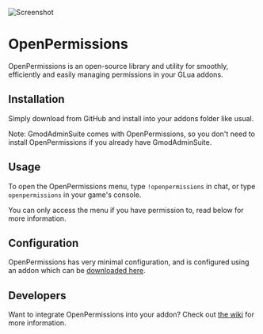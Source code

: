 ![Screenshot](https://i.imgur.com/O4jvgIa.png)

# OpenPermissions

OpenPermissions is an open-source library and utility for smoothly, efficiently and easily managing permissions in your GLua addons.

## Installation

Simply download from GitHub and install into your addons folder like usual.

Note: GmodAdminSuite comes with OpenPermissions, so you don't need to install OpenPermissions if you already have GmodAdminSuite.

## Usage

To open the OpenPermissions menu, type `!openpermissions` in chat, or type `openpermissions` in your game's console.

You can only access the menu if you have permission to, read below for more information.

## Configuration

OpenPermissions has very minimal configuration, and is configured using an addon which can be [downloaded here](https://github.com/GmodAdminSuite/OpenPermissions-Config).

## Developers

Want to integrate OpenPermissions into your addon? Check out [the wiki](https://github.com/GmodAdminSuite/OpenPermissions/wiki) for more information.
